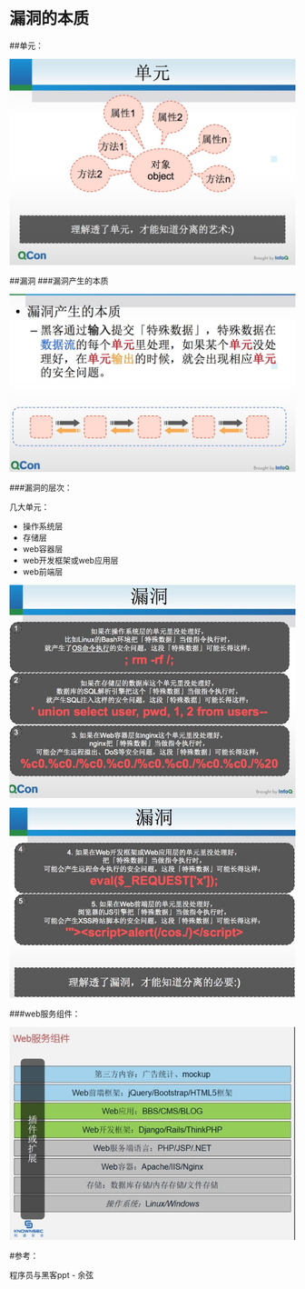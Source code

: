 # 漏洞的本质

##单元：

![](https://raw.githubusercontent.com/jerrychan807/imggg/master/006tKfTcgy1fhokenpz7jj30t40l0wh7.jpg)


##漏洞
###漏洞产生的本质

![](https://raw.githubusercontent.com/jerrychan807/imggg/master/006tKfTcgy1fhokfaiqbyj30sa0hkwi6.jpg)

###漏洞的层次：

几大单元：

- 操作系统层
- 存储层
- web容器层
- web开发框架或web应用层
- web前端层

![](https://raw.githubusercontent.com/jerrychan807/imggg/master/006tKfTcgy1fhokg01gf8j30ro0kkdl0.jpg)

![](https://raw.githubusercontent.com/jerrychan807/imggg/master/006tKfTcgy1fhokhkor9zj30rm0ieq6x.jpg)


###web服务组件：

![](https://raw.githubusercontent.com/jerrychan807/imggg/master/006tKfTcgy1fhokjao79rj30ie0do0uf.jpg)


#参考：

程序员与黑客ppt - 余弦


